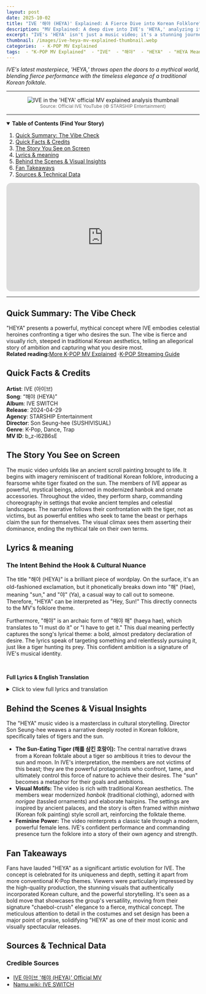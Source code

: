 ```yaml
---
layout: post
date: 2025-10-02
title: "IVE '해야 (HEYA)' Explained: A Fierce Dive into Korean Folklore"
description: "MV Explained: A deep dive into IVE's 'HEYA,' analyzing its traditional Korean motifs, the sun-eating tiger narrative, and fierce choreography."
excerpt: "IVE's 'HEYA' isn't just a music video; it's a stunning journey into Korean folklore. We're breaking down the myth of the sun-eating tiger, the gorgeous visual symbolism, and the powerful story behind this epic comeback."
thumbnail: /images/ive-heya-mv-explained-thumbnail.webp
categories:  - K-POP MV Explained
tags:  - "K-POP MV Explained"  - "IVE"  - "해야"  - "HEYA"  - "HEYA Meaning"  - "K-Pop Analysis"  - 'Artist: IVE'  - 'Song: HEYA'  - 'Agency: STARSHIP Entertainment'  - "2024 K-Pop"
---
```


<p><em>IVE's latest masterpiece, 'HEYA,' throws open the doors to a mythical world, blending fierce performance with the timeless elegance of a traditional Korean folktale.</em></p>

---

<div align="center"><img src="/images/ive-heya-mv-explained-thumbnail.webp" alt="IVE in the 'HEYA' official MV explained analysis thumbnail" /><br><span style="font-size:12px;color:#666;">Source: Official IVE YouTube (© STARSHIP Entertainment)</span></div>

---

<details open><summary><strong>Table of Contents (Find Your Story)</strong></summary><ol><li><a href="#tldr">Quick Summary: The Vibe Check</a></li><li><a href="#quick-facts">Quick Facts & Credits</a></li><li><a href="#story-on-screen">The Story You See on Screen</a></li><li><a href="#lyrics-meaning">Lyrics & meaning</a></li><li><a href="#bts-insights">Behind the Scenes & Visual Insights</a></li><li><a href="#fan-takeaways">Fan Takeaways</a></li><li><a href="#sources">Sources & Technical Data</a></li></ol></details>

<div style="position:relative;padding-bottom:56.25%;height:0;overflow:hidden;border-radius:12px;"><iframe src="https://www.youtube.com/embed/b_z-I62B6sE?rel=0"title="IVE - 해야 (HEYA) (Official MV) Explained"style="position:absolute;top:0;left:0;width:100%;height:100%;border:0;"allowfullscreenloading="lazy"></iframe></div>

---

<a name="tldr"></a><h2>Quick Summary: The Vibe Check</h2><div class="content-section-box">
"HEYA" presents a powerful, mythical concept where IVE embodies celestial heroines confronting a tiger who desires the sun. The vibe is fierce and visually rich, steeped in traditional Korean aesthetics, telling an allegorical story of ambition and capturing what you desire most.<div class="related-reading-box"><strong>Related reading:</strong><a href="/search/label/MV%20Explained">More K-POP MV Explained</a> ·<a href="/search/label/Streaming%20Guide">K-POP Streaming Guide</a></div></div><a name="quick-facts"></a><h2>Quick Facts & Credits</h2><div class="content-section-box"><div class="quick-facts-grid"><div><strong>Artist</strong>: IVE (아이브)</div><div><strong>Song</strong>: “해야 (HEYA)”</div><div><strong>Album</strong>: IVE SWITCH</div><div><strong>Release</strong>: 2024-04-29</div><div><strong>Agency</strong>: STARSHIP Entertainment</div><div><strong>Director</strong>: Son Seung-hee (SUSHIVISUAL)</div><div><strong>Genre</strong>: K-Pop, Dance, Trap</div><div><strong>MV ID</strong>: b_z-I62B6sE</div></div></div><a name="story-on-screen"></a><h2>The Story You See on Screen</h2><div class="content-section-box">
The music video unfolds like an ancient scroll painting brought to life. It begins with imagery reminiscent of traditional Korean folklore, introducing a fearsome white tiger fixated on the sun. The members of IVE appear as powerful, mystical beings, adorned in modernized hanbok and ornate accessories. Throughout the video, they perform sharp, commanding choreography in settings that evoke ancient temples and celestial landscapes. The narrative follows their confrontation with the tiger, not as victims, but as powerful entities who seek to tame the beast or perhaps claim the sun for themselves. The visual climax sees them asserting their dominance, ending the mythical tale on their own terms.</div><a name="lyrics-meaning"></a><h2>Lyrics & meaning</h2><div class="content-section-box"><h3>The Intent Behind the Hook & Cultural Nuance</h3>
The title "해야 (HEYA)" is a brilliant piece of wordplay. On the surface, it's an old-fashioned exclamation, but it phonetically breaks down into "해" (Hae), meaning "sun," and "야" (Ya), a casual way to call out to someone. Therefore, "HEYA" can be interpreted as "Hey, Sun!" This directly connects to the MV's folklore theme.

Furthermore, "해야" is an archaic form of "해야 해" (haeya hae), which translates to "I must do it" or "I have to get it." This dual meaning perfectly captures the song's lyrical theme: a bold, almost predatory declaration of desire. The lyrics speak of targeting something and relentlessly pursuing it, just like a tiger hunting its prey. This confident ambition is a signature of IVE's musical identity.

<br>

**Full Lyrics & English Translation**

<details>
<summary>Click to view full lyrics and translation</summary>
<div style="display: flex; gap: 20px; margin-top: 15px;">
<div style="flex: 1;">
<strong>Korean Lyrics</strong><br>
<p>
Yeah, I-V-E<br>
Heya, heya, heya, heya, heya<br>
Heya, heya, heya, heya, heya
</p><p>
난 눈을 뜨고<br>
가장 먼저 너를 찾아<br>
내 발톱 밑에<br>
새빨간 Heart<br>
넌 사냥감<br>
내 발자국<br>
남겨놨어<br>
가장 깊숙한 곳<br>
도망가 봤자<br>
내 시야 속<br>
넌 결국엔<br>
돌아오게 될 걸
</p><p>
됐어, 그만<br>
시간 낭비<br>
내숭 떨지 마<br>
더 솔직하게<br>
굴어 봐 봐<br>
넌 애가 타<br>
더 안달 나<br>
날 원하잖아
</p><p>
이미 난<br>
네 머리 꼭대기 위<br>
맘만 먹으면<br>
널 가질 수 있지
</p><p>
갖고 싶어, 해야, 해야, 해야<br>
노렸어, 너 해야, 해야, 해야<br>
탐이 나, 너 해야, 해야, 해야<br>
가질래, 꼭 해야, 해야, 해야<br>
Heya, heya, heya
</p><p>
I want it<br>
날 노려봐<br>
더 노려봐<br>
널 노리는 나<br>
I like it<br>
널 홀리는<br>
주문 걸어<br>
Abracadabra
</p><p>
이미 넌<br>
내 손바닥 위지<br>
맘만 먹으면<br>
널 가질 수 있지
</p><p>
갖고 싶어, 해야, 해야, 해야<br>
노렸어, 너 해야, 해야, 해야<br>
탐이 나, 너 해야, 해야, 해야<br>
가질래, 꼭 해야, 해야, 해야
</p><p>
어설픈 네 발톱<br>
귀엽기만 한 걸<br>
어둠 속 빛나는<br>
두 눈을 반짝여<br>
날 가졌다고<br>
믿게 한 순간<br>
넌 내 손안에 있어
</p><p>
Yeah<br>
Heya, heya, heya, heya, heya<br>
Heya, heya, heya, heya, heya<br>
Heya, heya, heya, heya, heya<br>
Heya, heya, heya
</p><p>
갖고 싶어, 해야, 해야, 해야<br>
노렸어, 너 해야, 해야, 해야<br>
탐이 나, 너 해야, 해야, 해야<br>
가질래, 꼭 해야, 해야, 해야
</p><p>
(Heya, heya, heya) 넌 내 거 될 거야<br>
(Heya, heya, heya) 절대 못 벗어나<br>
(Heya, heya, heya) 탐이 나, 너 해야<br>
가질래, 꼭 해야, 해야, 해야
</p>
</div>
<div style="flex: 1;">
<strong>English Translation</strong><br>
<p>
Yeah, I-V-E<br>
Heya, heya, heya, heya, heya<br>
Heya, heya, heya, heya, heya
</p><p>
I open my eyes<br>
And look for you first thing<br>
Under my claws<br>
A bright red Heart<br>
You're the prey<br>
My footprints<br>
I've left them<br>
In the deepest place<br>
Even if you run<br>
Within my sight<br>
In the end<br>
You'll come back to me
</p><p>
Alright, that's enough<br>
Wasting time<br>
Don't be coy<br>
Just be<br>
More honest<br>
You're getting impatient<br>
More restless<br>
You want me, don't you?
</p><p>
I'm already<br>
On top of your head (in control)<br>
If I just decide to<br>
I can have you
</p><p>
I want to have you, heya, heya, heya<br>
I've aimed for you, heya, heya, heya<br>
I covet you, heya, heya, heya<br>
I'll have you for sure, heya, heya, heya<br>
Heya, heya, heya
</p><p>
I want it<br>
Look at me<br>
Look closer<br>
Me, who's aiming for you<br>
I like it<br>
That mesmerizes you<br>
I cast a spell<br>
Abracadabra
</p><p>
You're already<br>
In the palm of my hand<br>
If I just decide to<br>
I can have you
</p><p>
I want to have you, heya, heya, heya<br>
I've aimed for you, heya, heya, heya<br>
I covet you, heya, heya, heya<br>
I'll have you for sure, heya, heya, heya
</p><p>
Your clumsy claws<br>
Are just cute<br>
Shining in the darkness<br>
My two eyes sparkle<br>
The moment you believed<br>
You had me<br>
You are in my hands
</p><p>
Yeah<br>
Heya, heya, heya, heya, heya<br>
Heya, heya, heya, heya, heya<br>
Heya, heya, heya, heya, heya<br>
Heya, heya, heya
</p><p>
I want to have you, heya, heya, heya<br>
I've aimed for you, heya, heya, heya<br>
I covet you, heya, heya, heya<br>
I'll have you for sure, heya, heya, heya
</p><p>
(Heya, heya, heya) You're going to be mine<br>
(Heya, heya, heya) You can never escape<br>
(Heya, heya, heya) I covet you, heya<br>
I'll have you for sure, heya, heya, heya
</p>
</div>
</div>
</details>
</div><a name="bts-insights"></a><h2>Behind the Scenes & Visual Insights</h2><div class="content-section-box">
The "HEYA" music video is a masterclass in cultural storytelling. Director Son Seung-hee weaves a narrative deeply rooted in Korean folklore, specifically tales of tigers and the sun.
<ul>
  <li><strong>The Sun-Eating Tiger (해를 삼킨 호랑이):</strong> The central narrative draws from a Korean folktale about a tiger so ambitious it tries to devour the sun and moon. In IVE's interpretation, the members are not victims of this beast; they are the powerful protagonists who confront, tame, and ultimately control this force of nature to achieve their desires. The "sun" becomes a metaphor for their goals and ambitions.</li>
  <li><strong>Visual Motifs:</strong> The video is rich with traditional Korean aesthetics. The members wear modernized <em>hanbok</em> (traditional clothing), adorned with <em>norigae</em> (tassled ornaments) and elaborate hairpins. The settings are inspired by ancient palaces, and the story is often framed within <em>minhwa</em> (Korean folk painting) style scroll art, reinforcing the folktale theme.</li>
  <li><strong>Feminine Power:</strong> The video reinterprets a classic tale through a modern, powerful female lens. IVE's confident performance and commanding presence turn the folklore into a story of their own agency and strength.</li>
</ul>
</div><a name="fan-takeaways"></a><h2>Fan Takeaways</h2><div class="content-section-box">
Fans have lauded "HEYA" as a significant artistic evolution for IVE. The concept is celebrated for its uniqueness and depth, setting it apart from more conventional K-Pop themes. Viewers were particularly impressed by the high-quality production, the stunning visuals that authentically incorporated Korean culture, and the powerful storytelling. It's seen as a bold move that showcases the group's versatility, moving from their signature "chaebol-crush" elegance to a fierce, mythical concept. The meticulous attention to detail in the costumes and set design has been a major point of praise, solidifying "HEYA" as one of their most iconic and visually spectacular releases.</div><a name="sources"></a><h2>Sources & Technical Data</h2><div class="content-section-box"><h3>Credible Sources</h3><ul style="padding-left:18px; margin:0 0 12px;"><li><a href="https://www.youtube.com/watch?v=b_z-I62B6sE" rel="nofollow noopener" target="_blank">IVE 아이브 '해야 (HEYA)' Official MV</a></li><li><a href="https://namu.wiki/w/IVE%20SWITCH" rel="nofollow noopener" target="_blank">Namu.wiki: IVE SWITCH</a></li></ul></div>

<script type="application/ld+json">
{
"@context": "https://schema.org",
"@type": "MusicVideoObject",
"name": "IVE - 해야 (HEYA) (Official Music Video) Explained",
"description": "MV Explained: A deep dive into IVE's 'HEYA,' analyzing its traditional Korean motifs, the sun-eating tiger narrative, and fierce choreography.",
"byArtist": {
"@type": "MusicGroup",
"name": "IVE"
},
"uploadDate": "2024-04-29T09:00:00Z",
"thumbnailUrl": "https://[내 사이트 주소]/images/ive-heya-mv-explained-thumbnail.webp",
"embedUrl": "https://www.youtube.com/embed/b_z-I62B6sE",
"publisher": {
"@type": "Organization",
"name": "STARSHIP Entertainment"
}
}</script>
